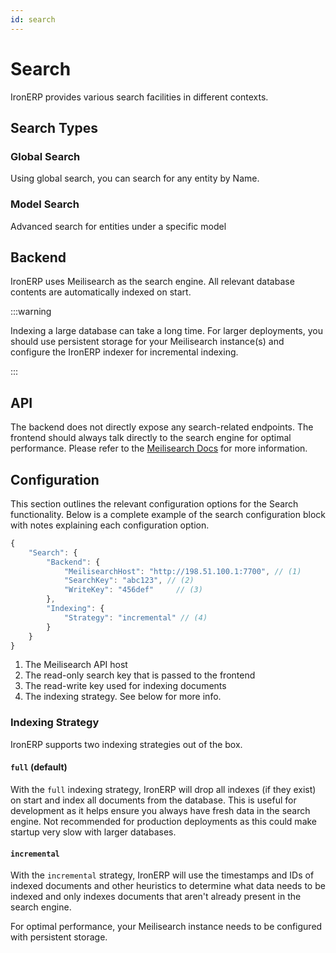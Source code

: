 ```yaml
---
id: search
---
```


# Search

IronERP provides various search facilities in different contexts.

## Search Types

### Global Search

Using global search, you can search for any entity by Name.

### Model Search

Advanced search for entities under a specific model

## Backend

IronERP uses Meilisearch as the search engine. All relevant database contents
are automatically indexed on start.

:::warning

Indexing a large database can take a long time. For larger deployments, you should
use persistent storage for your Meilisearch instance(s) and configure the IronERP
indexer for incremental indexing.

:::

## API

The backend does not directly expose any search-related endpoints. The frontend should
always talk directly to the search engine for optimal performance. Please refer to the
[Meilisearch Docs](https://www.meilisearch.com/docs) for more information.

## Configuration

This section outlines the relevant configuration options for the Search functionality. Below
is a complete example of the search configuration block with notes explaining each 
configuration option.

```javascript
{
    "Search": {
        "Backend": {
            "MeilisearchHost": "http://198.51.100.1:7700", // (1)
            "SearchKey": "abc123", // (2)
            "WriteKey": "456def"     // (3)
        },
        "Indexing": {
            "Strategy": "incremental" // (4)
        }
    }
}
```

1. The Meilisearch API host
2. The read-only search key that is passed to the frontend
3. The read-write key used for indexing documents
4. The indexing strategy. See below for more info.

### Indexing Strategy

IronERP supports two indexing strategies out of the box.

#### `full` (default)

With the `full` indexing strategy, IronERP will drop all indexes (if they exist) on
start and index all documents from the database. This is useful for development as it
helps ensure you always have fresh data in the search engine. Not recommended for
production deployments as this could make startup very slow with larger databases.

#### `incremental`

With the `incremental` strategy, IronERP will use the timestamps and IDs of indexed
documents and other heuristics to determine what data needs to be indexed and only indexes
documents that aren't already present in the search engine.

For optimal performance, your Meilisearch instance needs to be configured with persistent
storage.